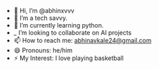 - 👋 Hi, I’m @abhinxvvv
- 👀 I’m a tech savvy.
- 🌱 I’m currently learning python.
- *_* I’m looking to collaborate on AI projects
- 📫 How to reach me: abhinavkale24@gmail.com
- 😄 Pronouns: he/him
- ⚡ My Interest: I love playing basketball

<!---
abhinxvvv/abhinxvvv is a ✨ special ✨ repository because its `README.md` (this file) appears on your GitHub profile.
You can click the Preview link to take a look at your changes.
--->

